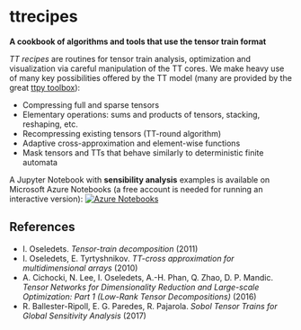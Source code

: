 # ttrecipes 

**A cookbook of algorithms and tools that use the tensor train format**

*TT recipes* are routines for tensor train analysis, optimization and visualization via careful manipulation of the TT cores. We make heavy use of many key possibilities offered by the TT model (many are provided by the great [ttpy toolbox](https://github.com/oseledets/ttpy)):

- Compressing full and sparse tensors
- Elementary operations: sums and products of tensors, stacking, reshaping, etc.
- Recompressing existing tensors (TT-round algorithm)
- Adaptive cross-approximation and element-wise functions
- Mask tensors and TTs that behave similarly to deterministic finite automata

A Jupyter Notebook with **sensibility analysis** examples is available on Microsoft Azure Notebooks (a free account is needed for running an interactive version): [![Azure Notebooks](https://notebooks.azure.com/launch.png)](https://notebooks.azure.com/egparedes/libraries/ttrecipes/html/examples/sensitivity_analysis/Sensitivity%20Analysis%20Examples.ipynb)

## References

- I. Oseledets. *Tensor-train decomposition* (2011)
- I. Oseledets, E. Tyrtyshnikov. *TT-cross approximation for multidimensional arrays* (2010)
- A. Cichocki, N. Lee, I. Oseledets, A.-H. Phan, Q. Zhao, D. P. Mandic. *Tensor Networks for Dimensionality Reduction and Large-scale Optimization: Part 1 (Low-Rank Tensor Decompositions)* (2016)
- R. Ballester-Ripoll, E. G. Paredes, R. Pajarola. *Sobol Tensor Trains for Global Sensitivity Analysis* (2017)
